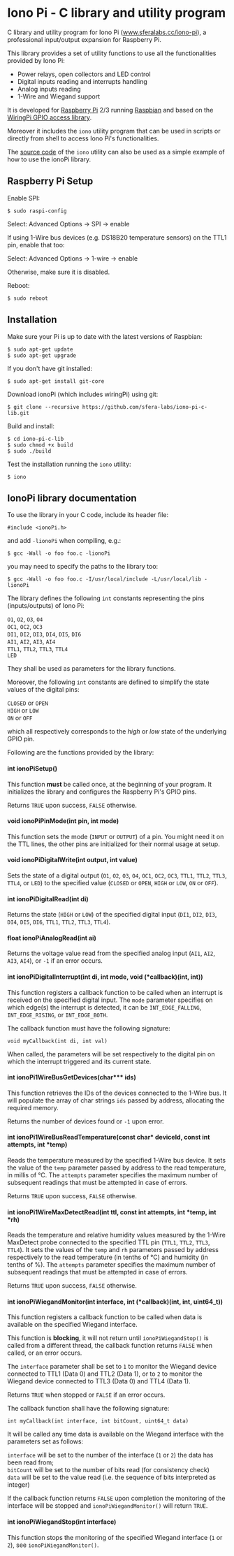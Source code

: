 # Iono Pi - C library and utility program
C library and utility program for Iono Pi (www.sferalabs.cc/iono-pi), a professional input/output expansion for Raspberry Pi.

This library provides a set of utility functions to use all the functionalities provided by Iono Pi:
* Power relays, open collectors and LED control
* Digital inputs reading and interrupts handling
* Analog inputs reading
* 1-Wire and Wiegand support

It is developed for [Raspberry Pi](https://www.raspberrypi.org/) 2/3 running [Raspbian](https://www.raspberrypi.org/downloads/raspbian/) and based on the [WiringPi GPIO access library](http://wiringpi.com/).

Moreover it includes the `iono` utility program that can be used in scripts or directly from shell to access Iono Pi's functionalities.

The [source code](./ionoPi/ionoPiUtil.c) of the `iono` utility can also be used as a simple example of how to use the ionoPi library.

## Raspberry Pi Setup

Enable SPI:

    $ sudo raspi-config
    
Select: Advanced Options -> SPI -> enable

If using 1-Wire bus devices (e.g. DS18B20 temperature sensors) on the TTL1 pin, enable that too:

Select: Advanced Options -> 1-wire -> enable

Otherwise, make sure it is disabled.

Reboot:

    $ sudo reboot
    
## Installation

Make sure your Pi is up to date with the latest versions of Raspbian:

    $ sudo apt-get update
    $ sudo apt-get upgrade

If you don't have git installed:

    $ sudo apt-get install git-core
    
Download ionoPi (which includes wiringPi) using git:

    $ git clone --recursive https://github.com/sfera-labs/iono-pi-c-lib.git
    
Build and install:

    $ cd iono-pi-c-lib
    $ sudo chmod +x build
    $ sudo ./build
    
Test the installation running the `iono` utility:

    $ iono
    
## IonoPi library documentation

To use the library in your C code, include its header file:

    #include <ionoPi.h>

and add `-lionoPi` when compiling, e.g.:

    $ gcc -Wall -o foo foo.c -lionoPi
    
you may need to specify the paths to the library too:

    $ gcc -Wall -o foo foo.c -I/usr/local/include -L/usr/local/lib -lionoPi
    
The library defines the following `int` constants representing the pins (inputs/outputs) of Iono Pi:

   `O1`, `O2`, `O3`, `O4`    
   `OC1`, `OC2`, `OC3`    
   `DI1`, `DI2`, `DI3`, `DI4`, `DI5`, `DI6`       
   `AI1`, `AI2`, `AI3`, `AI4`    
   `TTL1`, `TTL2`, `TTL3`, `TTL4`    
   `LED`
   
They shall be used as parameters for the library functions.

Moreover, the following `int` constants are defined to simplify the state values of the digital pins:

   `CLOSED` or `OPEN`    
   `HIGH` or `LOW`    
   `ON` or `OFF`
   
which all respectively corresponds to the *high* or *low* state of the underlying GPIO pin.

Following are the functions provided by the library:

#### int ionoPiSetup()

This function **must** be called once, at the beginning of your program. It initializes the library and configures the Raspberry Pi's GPIO pins.

Returns `TRUE` upon success, `FALSE` otherwise.

#### void ionoPiPinMode(int pin, int mode)

This function sets the mode (`INPUT` or `OUTPUT`) of a pin. You might need it on the TTL lines, the other pins are initialized for their normal usage at setup.

#### void ionoPiDigitalWrite(int output, int value)

Sets the state of a digital output (`O1`, `O2`, `O3`, `O4`, `OC1`, `OC2`, `OC3`, `TTL1`, `TTL2`, `TTL3`, `TTL4`, or `LED`) to the specified value (`CLOSED` or `OPEN`, `HIGH` or `LOW`, `ON` or `OFF`).

#### int ionoPiDigitalRead(int di)

Returns the state (`HIGH` or `LOW`) of the specified digital input (`DI1`, `DI2`, `DI3`, `DI4`, `DI5`, `DI6`, `TTL1`, `TTL2`, `TTL3`, `TTL4`).

#### float ionoPiAnalogRead(int ai)

Returns the voltage value read from the specified analog input (`AI1`, `AI2`, `AI3`, `AI4`), or `-1` if an error occurs.

#### int ionoPiDigitalInterrupt(int di, int mode, void (*callback)(int, int))

This function registers a callback function to be called when an interrupt is received on the specified digital input. The `mode` parameter specifies on which edge(s) the interrupt is detected, it can be `INT_EDGE_FALLING`, `INT_EDGE_RISING`, or `INT_EDGE_BOTH`.

The callback function must have the following signature:

    void myCallback(int di, int val)

When called, the parameters will be set respectively to the digital pin on which the interrupt triggered and its current state.

#### int ionoPi1WireBusGetDevices(char*** ids)

This function retrieves the IDs of the devices connected to the 1-Wire bus. It will populate the array of char strings `ids` passed by address, allocating the required memory.

Returns the number of devices found or `-1` upon error.

#### int ionoPi1WireBusReadTemperature(const char* deviceId, const int attempts, int *temp)

Reads the temperature measured by the specified 1-Wire bus device. It sets the value of the `temp` parameter passed by address to the read temperature, in millis of °C. The `attempts` parameter specifies the maximum number of subsequent readings that must be attempted in case of errors. 

Returns `TRUE` upon success, `FALSE` otherwise.

#### int ionoPi1WireMaxDetectRead(int ttl, const int attempts, int *temp, int *rh)

Reads the temperature and relative humidity values measured by the 1-Wire MaxDetect probe connected to the specified TTL pin (`TTL1`, `TTL2`, `TTL3`, `TTL4`). It sets the values of the `temp` and `rh` parameters passed by address respectively to the read temperature (in tenths of °C) and humidity (in tenths of %). The `attempts` parameter specifies the maximum number of subsequent readings that must be attempted in case of errors. 

Returns `TRUE` upon success, `FALSE` otherwise.

#### int ionoPiWiegandMonitor(int interface, int (*callback)(int, int, uint64_t))

This function registers a callback function to be called when data is available on the specified Wiegand interface.

This function is **blocking**, it will not return until `ionoPiWiegandStop()` is called from a different thread, the callback function returns `FALSE` when called, or an error occurs.

The `interface` parameter shall be set to `1` to monitor the Wiegand device connected to TTL1 (Data 0) and TTL2 (Data 1), or to `2` to monitor the Wiegand device connected to TTL3 (Data 0) and TTL4 (Data 1).

Returns `TRUE` when stopped or `FALSE` if an error occurs.

The callback function shall have the following signature:

    int myCallback(int interface, int bitCount, uint64_t data)
    
It will be called any time data is available on the Wiegand interface with the parameters set as follows:

`interface` will be set to the number of the interface (`1` or `2`) the data has been read from;    
`bitCount` will be set to the number of bits read (for consistency check)     
`data` will be set to the value read (i.e. the sequence of bits interpreted as integer)

If the callback function returns `FALSE` upon completion the monitoring of the interface will be stopped and `ionoPiWiegandMonitor()` will return `TRUE`.

#### int ionoPiWiegandStop(int interface)

This function stops the monitoring of the specified Wiegand interface (`1` or `2`), see `ionoPiWiegandMonitor()`.
